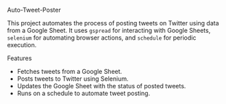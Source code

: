Auto-Tweet-Poster

This project automates the process of posting tweets on Twitter using data from a Google Sheet. It uses `gspread` for interacting with Google Sheets, `selenium` for automating browser actions, and `schedule` for periodic execution.

Features

- Fetches tweets from a Google Sheet.
- Posts tweets to Twitter using Selenium.
- Updates the Google Sheet with the status of posted tweets.
- Runs on a schedule to automate tweet posting.
